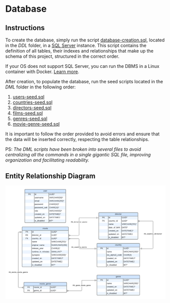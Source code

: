 # Database

## Instructions

To create the database, simply run the script [database-creation.sql](DDL/database-creation.sql), located in the *DDL* folder, in a [SQL Server](https://www.microsoft.com/pt-br/sql-server/sql-server-downloads) instance. This script contains the definition of all tables, their indexes and relationships that make up the schema of this project, structured in the correct order.

If your OS does not support SQL Server, you can run the DBMS in a Linux container with Docker. [Learn more](https://learn.microsoft.com/en-us/sql/linux/quickstart-install-connect-docker?view=sql-server-ver16).

After creation, to populate the database, run the seed scripts located in the *DML* folder in the following order:

1. [users-seed.sql](DML/users-seed.sql)
2. [countries-seed.sql](DML/countries-seed.sql)
3. [directors-seed.sql](DML/directors-seed.sql)
4. [films-seed.sql](DML/films-seed.sql)
5. [genres-seed.sql](DML/genres-seed.sql)
6. [movie-genre-seed.sql](DML/movie-genre-seed.sql)

It is important to follow the order provided to avoid errors and ensure that the data will be inserted correctly, respecting the table relationships.

PS: *The DML scripts have been broken into several files to avoid centralizing all the commands in a single gigantic SQL file, improving organization and facilitating readability.*

## Entity Relationship Diagram

<p align="center">
  <img src="../assets/cinematica-erd.png" alt="The Entity Relationship Diagram" width="950" />
</p>
